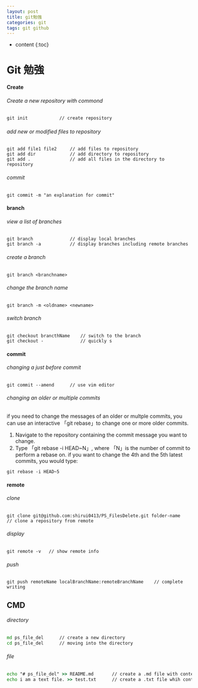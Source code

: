 ```yaml
---
layout: post
title: git勉強
categories: git
tags: git github
---
```


* content
{:toc}


# Git 勉強

#### Create

###### Create a new repository with commond

```cmd
git init			// create repository
```

###### add new or modified files to repository

```
git add file1 file2		// add files to repository
git add dir				// add directory to repository
git add .				// add all files in the directory to repository
```

###### commit

```
git commit -m "an explanation for commit"
```



#### branch

###### view a list of branches

```git
git branch				// display local branches
git branch -a			// display branches including remote branches
```

###### create a branch

```
git branch <branchname>
```

###### change the branch name

```
git branch -m <oldname> <newname>
```

###### switch branch

```
git checkout brancthName	// switch to the branch
git checkout -				// quickly s
```



#### commit

###### changing a just before commit

```
git commit --amend		// use vim editor 
```

###### changing an older or multiple commits

if you need to change the messages of an older or multple commits, you can use an interactive 「git rebase」to change one or more older commits.

1. Navigate to the repository containing the commit message you want to change.
2. Type 「git rebase -i HEAD~N」, where 「N」is the number of  commit to perform a rebase on. if you want to change the 4th and the 5th latest commits, you would type:

```
git rebase -i HEAD~5
```



#### remote 

###### clone

```
git clone git@github.com:shirui0413/PS_FilesDelete.git folder-name    // clone a repository from remote
```

###### display

```
git remote -v	// show remote info
```

###### push

```
git push remoteName localBranchName:remoteBranchName	// complete writing

```









## CMD

###### directory

```cmd
md ps_file_del		// create a new directory
cd ps_file_del		// moving into the directory
```

###### file

```cmd 
echo "# ps_file_del" >> README.md		// create a .md file with content"..."
echo i am a text file. >> test.txt		// create a .txt file whih content 
```

